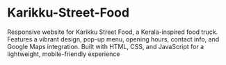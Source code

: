 # Karikku-Street-Food
Responsive website for Karikku Street Food, a Kerala-inspired food truck. Features a vibrant design, pop-up menu, opening hours, contact info, and Google Maps integration. Built with HTML, CSS, and JavaScript for a lightweight, mobile-friendly experience
